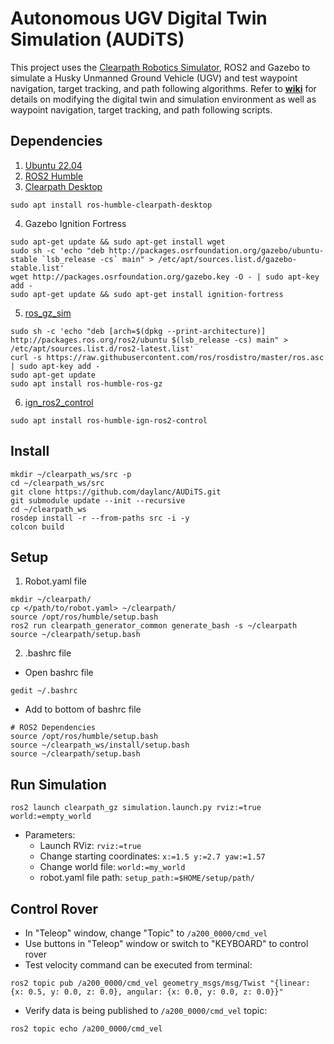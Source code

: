 # Autonomous UGV Digital Twin Simulation (AUDiTS)
This project uses the [Clearpath Robotics Simulator](https://docs.clearpathrobotics.com/docs/ros/tutorials/simulator/overview), ROS2 and Gazebo to simulate a Husky Unmanned Ground Vehicle (UGV) and test waypoint navigation, target tracking, and path following algorithms. Refer to [**wiki**](https://github.com/daylanc/AUDiTS/wiki#introduction) for details on modifying the digital twin and simulation environment as well as waypoint navigation, target tracking, and path following scripts.

## Dependencies
1. [Ubuntu 22.04](https://releases.ubuntu.com/jammy/)
2. [ROS2 Humble](https://docs.ros.org/en/humble/Installation/Ubuntu-Install-Debs.html)
3. [Clearpath Desktop](https://github.com/clearpathrobotics/clearpath_desktop)
```
sudo apt install ros-humble-clearpath-desktop
```
4. Gazebo Ignition Fortress
```
sudo apt-get update && sudo apt-get install wget
sudo sh -c 'echo "deb http://packages.osrfoundation.org/gazebo/ubuntu-stable `lsb_release -cs` main" > /etc/apt/sources.list.d/gazebo-stable.list'
wget http://packages.osrfoundation.org/gazebo.key -O - | sudo apt-key add -
sudo apt-get update && sudo apt-get install ignition-fortress
```
5. [ros_gz_sim](https://github.com/gazebosim/ros_gz/tree/humble)
```
sudo sh -c 'echo "deb [arch=$(dpkg --print-architecture)] http://packages.ros.org/ros2/ubuntu $(lsb_release -cs) main" > /etc/apt/sources.list.d/ros2-latest.list'
curl -s https://raw.githubusercontent.com/ros/rosdistro/master/ros.asc | sudo apt-key add -
sudo apt-get update
sudo apt install ros-humble-ros-gz
```
6. [ign_ros2_control](https://github.com/ros-controls/gz_ros2_control/tree/humble)
```
sudo apt install ros-humble-ign-ros2-control
```

## Install
```
mkdir ~/clearpath_ws/src -p
cd ~/clearpath_ws/src
git clone https://github.com/daylanc/AUDiTS.git
git submodule update --init --recursive
cd ~/clearpath_ws
rosdep install -r --from-paths src -i -y
colcon build
```

## Setup
1. Robot.yaml file
```
mkdir ~/clearpath/
cp </path/to/robot.yaml> ~/clearpath/
source /opt/ros/humble/setup.bash
ros2 run clearpath_generator_common generate_bash -s ~/clearpath
source ~/clearpath/setup.bash
```
2. .bashrc file
- Open bashrc file
```
gedit ~/.bashrc
```
- Add to bottom of bashrc file
```
# ROS2 Dependencies
source /opt/ros/humble/setup.bash
source ~/clearpath_ws/install/setup.bash
source ~/clearpath/setup.bash
```

## Run Simulation
```
ros2 launch clearpath_gz simulation.launch.py rviz:=true world:=empty_world
```
- Parameters:
  - Launch RViz: ``` rviz:=true ```
  - Change starting coordinates: ``` x:=1.5 y:=2.7 yaw:=1.57 ```
  - Change world file: ``` world:=my_world ```
  - robot.yaml file path: ``` setup_path:=$HOME/setup/path/ ```
  
 ## Control Rover
 - In "Teleop" window, change "Topic" to ```/a200_0000/cmd_vel```
 - Use buttons in "Teleop" window or switch to "KEYBOARD" to control rover
 - Test velocity command can be executed from terminal:
 ```
 ros2 topic pub /a200_0000/cmd_vel geometry_msgs/msg/Twist "{linear: {x: 0.5, y: 0.0, z: 0.0}, angular: {x: 0.0, y: 0.0, z: 0.0}}"
 ```
 - Verify data is being published to ```/a200_0000/cmd_vel``` topic:
 ```
 ros2 topic echo /a200_0000/cmd_vel
 ```
